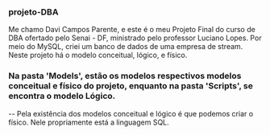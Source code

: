### projeto-DBA
Me chamo Davi Campos Parente, e este é o meu Projeto Final do curso de DBA ofertado pelo Senai - DF, ministrado pelo professor Luciano Lopes. Por meio do MySQL, criei um banco de dados de uma empresa de stream. Neste projeto há o modelo conceitual, lógico, e físico.

### Na pasta 'Models', estão os modelos respectivos modelos conceitual e físico do projeto, enquanto na pasta 'Scripts', se encontra o modelo Lógico.
-- Pela existência dos modelos conceitual e lógico é que podemos criar o físico. Nele propriamente está a linguagem SQL.

